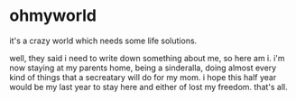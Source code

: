 # ohmyworld
it's a crazy world which needs some life solutions.

well, they said i need to write down something about me, so here am i.
i'm now staying at my parents home, being a sinderalla, doing almost every kind of things that a secreatary will do for my mom.
i hope this half year would be my last year to stay here and either of lost my freedom.
that's all.
